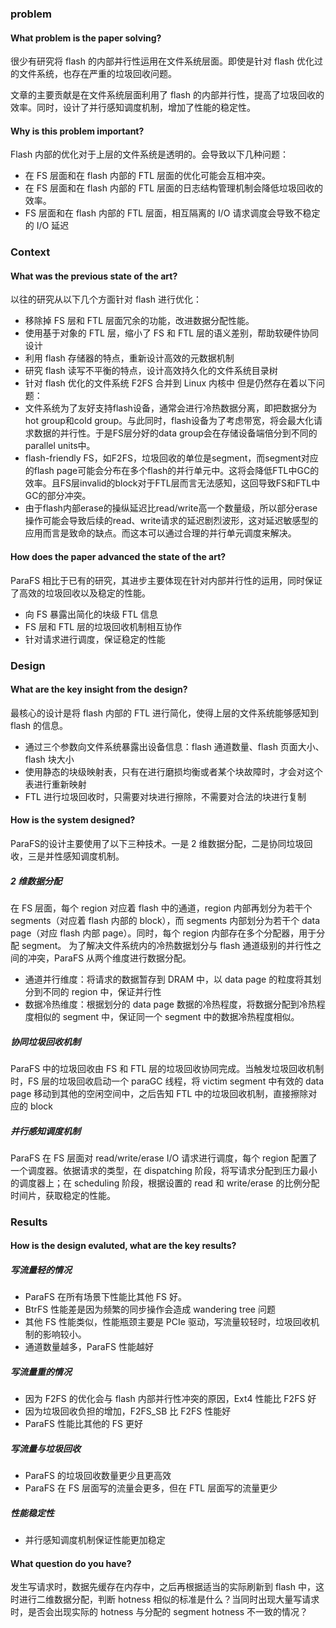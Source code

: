 ### problem

#### What problem is the paper solving?
很少有研究将 flash 的内部并行性运用在文件系统层面。即使是针对 flash 优化过的文件系统，也存在严重的垃圾回收问题。

文章的主要贡献是在文件系统层面利用了 flash 的内部并行性，提高了垃圾回收的效率。同时，设计了并行感知调度机制，增加了性能的稳定性。

#### Why is this problem important?
Flash 内部的优化对于上层的文件系统是透明的。会导致以下几种问题：
- 在 FS 层面和在 flash 内部的 FTL 层面的优化可能会互相冲突。
- 在 FS 层面和在 flash 内部的 FTL 层面的日志结构管理机制会降低垃圾回收的效率。
- FS 层面和在 flash 内部的 FTL 层面，相互隔离的 I/O 请求调度会导致不稳定的 I/O 延迟


### Context

#### What was the previous state of the art?
以往的研究从以下几个方面针对 flash 进行优化：
- 移除掉 FS 层和 FTL 层面冗余的功能，改进数据分配性能。
- 使用基于对象的 FTL 层，缩小了 FS 和 FTL 层的语义差别，帮助软硬件协同设计
- 利用 flash 存储器的特点，重新设计高效的元数据机制
- 研究 flash 读写不平衡的特点，设计高效持久化的文件系统目录树
- 针对 flash 优化的文件系统 F2FS 合并到 Linux 内核中
但是仍然存在着以下问题：
- 文件系统为了友好支持flash设备，通常会进行冷热数据分离，即把数据分为hot group和cold group。与此同时，flash设备为了考虑带宽，将会最大化请求数据的并行性。于是FS层分好的data group会在存储设备端倍分到不同的parallel units中。
- flash-friendly FS，如F2FS，垃圾回收的单位是segment，而segment对应的flash page可能会分布在多个flash的并行单元中。这将会降低FTL中GC的效率。且FS层invalid的block对于FTL层而言无法感知，这回导致FS和FTL中GC的部分冲突。
- 由于flash内部erase的操纵延迟比read/write高一个数量级，所以部分erase操作可能会导致后续的read、write请求的延迟剧烈波形，这对延迟敏感型的应用而言是致命的缺点。而这本可以通过合理的并行单元调度来解决。

#### How does the paper advanced the state of the art?
ParaFS 相比于已有的研究，其进步主要体现在针对内部并行性的运用，同时保证了高效的垃圾回收以及稳定的性能。
- 向 FS 暴露出简化的块级 FTL 信息
- FS 层和 FTL 层的垃圾回收机制相互协作
- 针对请求进行调度，保证稳定的性能

### Design

#### What are the key insight from the design?
最核心的设计是将 flash 内部的 FTL 进行简化，使得上层的文件系统能够感知到 flash 的信息。
- 通过三个参数向文件系统暴露出设备信息：flash 通道数量、flash 页面大小、flash 块大小
- 使用静态的块级映射表，只有在进行磨损均衡或者某个块故障时，才会对这个表进行重新映射
- FTL 进行垃圾回收时，只需要对块进行擦除，不需要对合法的块进行复制

#### How is the system designed?
ParaFS的设计主要使用了以下三种技术。一是 2 维数据分配，二是协同垃圾回收，三是并性感知调度机制。

##### 2 维数据分配
在 FS 层面，每个 region 对应着 flash 中的通道，region 内部再划分为若干个 segments（对应着 flash 内部的 block），而 segments 内部划分为若干个 data page（对应 flash 内部 page）。同时，每个 region 内部存在多个分配器，用于分配 segment。
为了解决文件系统内的冷热数据划分与 flash 通道级别的并行性之间的冲突，ParaFS 从两个维度进行数据分配。
- 通道并行维度：将请求的数据暂存到 DRAM 中，以 data page 的粒度将其划分到不同的 region 中，保证并行性
- 数据冷热维度：根据划分的 data page 数据的冷热程度，将数据分配到冷热程度相似的 segment 中，保证同一个 segment 中的数据冷热程度相似。

##### 协同垃圾回收机制
ParaFS 中的垃圾回收由 FS 和 FTL 层的垃圾回收协同完成。当触发垃圾回收机制时，FS 层的垃圾回收启动一个 paraGC 线程，将 victim segment 中有效的 data page 移动到其他的空闲空间中，之后告知 FTL 中的垃圾回收机制，直接擦除对应的 block

##### 并行感知调度机制
ParaFS 在 FS 层面对 read/write/erase I/O 请求进行调度，每个 region 配置了一个调度器。依据请求的类型，在 dispatching 阶段，将写请求分配到压力最小的调度器上；在 scheduling 阶段，根据设置的 read 和 write/erase 的比例分配时间片，获取稳定的性能。

### Results

#### How is the design evaluted, what are the key results?

##### 写流量轻的情况
- ParaFS 在所有场景下性能比其他 FS 好。
- BtrFS 性能差是因为频繁的同步操作会造成 wandering tree 问题
- 其他 FS 性能类似，性能瓶颈主要是 PCIe 驱动，写流量较轻时，垃圾回收机制的影响较小。
- 通道数量越多，ParaFS 性能越好

##### 写流量重的情况
- 因为 F2FS 的优化会与 flash 内部并行性冲突的原因，Ext4 性能比 F2FS 好
- 因为垃圾回收负担的增加，F2FS_SB 比 F2FS 性能好
- ParaFS 性能比其他的 FS 更好

##### 写流量与垃圾回收
- ParaFS 的垃圾回收数量更少且更高效
- ParaFS 在 FS 层面写的流量会更多，但在 FTL 层面写的流量更少

##### 性能稳定性
- 并行感知调度机制保证性能更加稳定


#### What question do you have?
发生写请求时，数据先缓存在内存中，之后再根据适当的实际刷新到 flash 中，这时进行二维数据分配，判断 hotness 相似的标准是什么？当同时出现大量写请求时，是否会出现实际的 hotness 与分配的 segment hotness 不一致的情况？